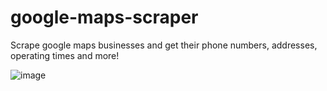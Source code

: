 # google-maps-scraper
Scrape google maps businesses and get their phone numbers, addresses, operating times and more! 

![image](https://github.com/hrushik98/google-maps-scraper/assets/91076764/0c448cd9-25e6-4bf7-a7c5-4f731b00d17a)


